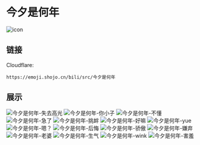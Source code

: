 # 今夕是何年
![icon](https://emoji.shojo.cn/bili/src/今夕是何年/icon.png)
## 链接
Cloudflare:
```
https://emoji.shojo.cn/bili/src/今夕是何年
```
## 展示
![今夕是何年-失去高光](https://emoji.shojo.cn/bili/src/今夕是何年/今夕是何年-失去高光.png)
![今夕是何年-你小子](https://emoji.shojo.cn/bili/src/今夕是何年/今夕是何年-你小子.png)
![今夕是何年-不懂](https://emoji.shojo.cn/bili/src/今夕是何年/今夕是何年-不懂.png)
![今夕是何年-急了](https://emoji.shojo.cn/bili/src/今夕是何年/今夕是何年-急了.png)
![今夕是何年-挑衅](https://emoji.shojo.cn/bili/src/今夕是何年/今夕是何年-挑衅.png)
![今夕是何年-好嘛](https://emoji.shojo.cn/bili/src/今夕是何年/今夕是何年-好嘛.png)
![今夕是何年-yue](https://emoji.shojo.cn/bili/src/今夕是何年/今夕是何年-yue.png)
![今夕是何年-嗯？](https://emoji.shojo.cn/bili/src/今夕是何年/今夕是何年-嗯？.png)
![今夕是何年-后悔](https://emoji.shojo.cn/bili/src/今夕是何年/今夕是何年-后悔.png)
![今夕是何年-骄傲](https://emoji.shojo.cn/bili/src/今夕是何年/今夕是何年-骄傲.png)
![今夕是何年-嫌弃](https://emoji.shojo.cn/bili/src/今夕是何年/今夕是何年-嫌弃.png)
![今夕是何年-老婆](https://emoji.shojo.cn/bili/src/今夕是何年/今夕是何年-老婆.png)
![今夕是何年-生气](https://emoji.shojo.cn/bili/src/今夕是何年/今夕是何年-生气.png)
![今夕是何年-wink](https://emoji.shojo.cn/bili/src/今夕是何年/今夕是何年-wink.png)
![今夕是何年-害羞](https://emoji.shojo.cn/bili/src/今夕是何年/今夕是何年-害羞.png)
